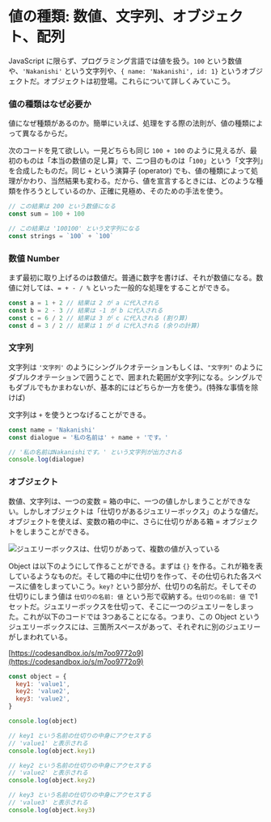 # 値の種類: 数値、文字列、オブジェクト、配列

JavaScript に限らず、プログラミング言語では値を扱う。`100` という数値や、`'Nakanishi'` という文字列や、`{ name: 'Nakanishi', id: 1}` というオブジェクトだ。オブジェクトは初登場。これらについて詳しくみていこう。

### 値の種類はなぜ必要か

値になぜ種類があるのか。簡単にいえば、処理をする際の法則が、値の種類によって異なるからだ。

次のコードを見て欲しい。一見どちらも同じ `100 + 100` のように見えるが、最初のものは「本当の数値の足し算」で、二つ目のものは「`100`」という「文字列」を合成したものだ。同じ `+` という演算子 \(operator\) でも、値の種類によって処理がかわり、当然結果も変わる。だから、値を宣言するときには、どのような種類を作ろうとしているのか、正確に見極め、そのための手法を使う。

```javascript
// この結果は 200 という数値になる
const sum = 100 + 100

// この結果は '100100' という文字列になる
const strings = `100` + `100`
```

### 数値 Number

まず最初に取り上げるのは数値だ。普通に数字を書けば、それが数値になる。数値に対しては、`= + - / %` といった一般的な処理をすることができる。

```javascript
const a = 1 + 2 // 結果は 2 が a に代入される
const b = 2 - 3 // 結果は -1 が b に代入される
const c = 6 / 2 // 結果は 3 が c に代入される (割り算)
const d = 3 / 2 // 結果は 1 が d に代入される (余りの計算)
```

### 文字列

文字列は `'文字列'` のようにシングルクオテーションもしくは、`"文字列"` のようにダブルクオテーションで囲うことで、囲まれた範囲が文字列になる。シングルでもダブルでもかまわないが、基本的にはどちらか一方を使う。\(特殊な事情を除けば\)

文字列は `+` を使うとつなげることができる。

```javascript
const name = 'Nakanishi'
const dialogue = '私の名前は' + name + 'です。'

// '私の名前はNakanishiです。' という文字列が出力される
console.log(dialogue)

```

### オブジェクト

数値、文字列は、一つの変数 = 箱の中に、一つの値しかしまうことができない。しかしオブジェクトは「仕切りがあるジュエリーボックス」のような値だ。オブジェクトを使えば、変数の箱の中に、さらに仕切りがある箱 = オブジェクトをしまうことができる。

![&#x30B8;&#x30E5;&#x30A8;&#x30EA;&#x30FC;&#x30DC;&#x30C3;&#x30AF;&#x30B9;&#x306F;&#x3001;&#x4ED5;&#x5207;&#x308A;&#x304C;&#x3042;&#x3063;&#x3066;&#x3001;&#x8907;&#x6570;&#x306E;&#x5024;&#x304C;&#x5165;&#x3063;&#x3066;&#x3044;&#x308B;](.gitbook/assets/opened-jewelry-box-picjumbo-com.jpg)

Object は以下のようにして作ることができる。まずは `{}` を作る。これが箱を表しているようなものだ。そして箱の中に仕切りを作って、その仕切られた各スペースに値をしまっていこう。`key?` という部分が、仕切りの名前だ。そしてその仕切りにしまう値は `仕切りの名前: 値` という形で収納する。`仕切りの名前: 値` で1セットだ。ジュエリーボックスを仕切って、そこに一つのジュエリーをしまった。これが以下のコードでは 3つあることになる。つまり、この Object というジュエリーボックスには、三箇所スペースがあって、それぞれに別のジュエリーがしまわれている。



[https://codesandbox.io/s/m7oo9772o9](https://codesandbox.io/s/m7oo9772o9)

```javascript
const object = {
  key1: 'value1',
  key2: 'value2',
  key3: 'value2',
}

console.log(object)

// key1 という名前の仕切りの中身にアクセスする
// 'value1' と表示される
console.log(object.key1)

// key2 という名前の仕切りの中身にアクセスする
// 'value2' と表示される
console.log(object.key2)

// key3 という名前の仕切りの中身にアクセスする
// 'value3' と表示される
console.log(object.key3)

```



